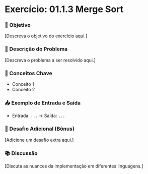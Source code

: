 # Exercício: 01.1.3 Merge Sort

### 🎯 Objetivo
[Descreva o objetivo do exercício aqui.]

### 📝 Descrição do Problema
[Descreva o problema a ser resolvido aqui.]

### 🧠 Conceitos Chave
- Conceito 1
- Conceito 2

### 📥 Exemplo de Entrada e Saída
- Entrada: `...` -> Saída: `...`

### 🚀 Desafio Adicional (Bônus)
[Adicione um desafio extra aqui.]

### 📚 Discussão
[Discuta as nuances da implementação em diferentes linguagens.]
